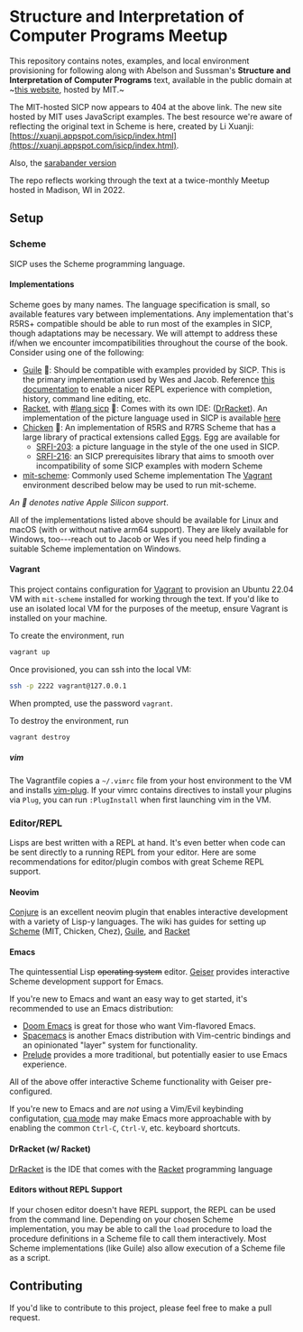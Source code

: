# Structure and Interpretation of Computer Programs Meetup

This repository contains notes, examples, and local environment provisioning for following along with Abelson and Sussman's __Structure and Interpretation of Computer Programs__ text, available in the public domain at ~[this website](https://mitpress.mit.edu/sites/default/files/sicp/index.html), hosted by MIT.~  

The MIT-hosted SICP now appears to 404 at the above link.  The new site hosted by MIT uses JavaScript examples.  The best resource we're aware of reflecting the original text in Scheme is here, created by Li Xuanji: [https://xuanji.appspot.com/isicp/index.html](https://xuanji.appspot.com/isicp/index.html).

Also, the [sarabander version](https://sarabander.github.io/sicp/)

The repo reflects working through the text at a twice-monthly Meetup hosted in Madison, WI in 2022.

## Setup

### Scheme
SICP uses the Scheme programming language.

#### Implementations
Scheme goes by many names. The language specification is small, so available features vary between implementations. Any implementation that's R5RS+ compatible should be able to run most of the examples in SICP, though adaptations may be necessary. We will attempt to address these if/when we encounter imcompatibilities throughout the course of the book. Consider using one of the following:

- [Guile](https://www.gnu.org/software/guile/) 🍎: Should be compatible with examples provided by SICP. This is the primary implementation used by Wes and Jacob. Reference [this documentation](https://www.gnu.org/software/guile/manual/html_node/Loading-Readline-Support.html) to enable a nicer REPL experience with completion, history, command line editing, etc.
- [Racket](https://racket-lang.org/), with [#lang sicp](https://docs.racket-lang.org/sicp-manual/index.html) 🍎: Comes with its own IDE: ([DrRacket](https://docs.racket-lang.org/drracket/index.html)). An implementation of the picture language used in SICP is available [here](https://docs.racket-lang.org/sicp-manual/SICP_Picture_Language.html)
- [Chicken](https://call-cc.org/) 🍎: An implementation of R5RS and R7RS Scheme that has a large library of practical extensions called [Eggs](http://eggs.call-cc.org/5/). Egg are available for
  - [SRFI-203](https://srfi.schemers.org/srfi-203/srfi-203.html): a picture language in the style of the one used in SICP.
  - [SRFI-216](https://srfi.schemers.org/srfi-216/srfi-216.html): an SICP prerequisites library that aims to smooth over incompatibility of some SICP examples with modern Scheme
- [mit-scheme](https://www.gnu.org/software/mit-scheme/): Commonly used Scheme implementation
  The [Vagrant](#Vagrant) environment described below may be used to run mit-scheme.

_An 🍎 denotes native Apple Silicon support_.

All of the implementations listed above should be available for Linux and macOS (with or without native arm64 support). They are likely available for Windows, too---reach out to Jacob or Wes if you need help finding a suitable Scheme implementation on Windows.

#### Vagrant

This project contains configuration for [Vagrant](https://vagrantup.com) to provision an Ubuntu 22.04 VM with `mit-scheme` installed for working through the text.  If you'd like to use an isolated local VM for the purposes of the meetup, ensure Vagrant is installed on your machine.

To create the environment, run

```sh
vagrant up
```

Once provisioned, you can ssh into the local VM:

```sh
ssh -p 2222 vagrant@127.0.0.1
```

When prompted, use the password `vagrant`.

To destroy the environment, run

```sh
vagrant destroy
```

##### vim

The Vagrantfile copies a `~/.vimrc` file from your host environment to the VM and installs [vim-plug](https://github.com/junegunn/vim-plug).  If your vimrc contains directives to install your plugins via `Plug`, you can run `:PlugInstall` when first launching vim in the VM.


### Editor/REPL

Lisps are best written with a REPL at hand. It's even better when code can be sent directly to a running REPL from your editor. Here are some recommendations for editor/plugin combos with great Scheme REPL support.

#### Neovim
[Conjure](https://github.com/Olical/conjure) is an excellent neovim plugin that enables interactive development with a variety of Lisp-y languages. The wiki has guides for setting up [Scheme](https://github.com/Olical/conjure/wiki/Quick-start:-Scheme-(stdio)) (MIT, Chicken, Chez), [Guile](https://github.com/Olical/conjure/wiki/Quick-start:-Guile-(socket)), and [Racket](https://github.com/Olical/conjure/wiki/Quick-start:-Racket-(stdio))


#### Emacs
The quintessential Lisp ~~operating system~~ editor. [Geiser](http://geiser.nongnu.org/) provides interactive Scheme development support for Emacs.

If you're new to Emacs and want an easy way to get started, it's recommended to use an Emacs distribution:

- [Doom Emacs](https://github.com/doomemacs/doomemacs) is great for those who want Vim-flavored Emacs.
- [Spacemacs](https://www.spacemacs.org/) is another Emacs distribution with Vim-centric bindings and an opinionated "layer" system for functionality.
- [Prelude](https://github.com/bbatsov/prelude) provides a more traditional, but potentially easier to use Emacs experience.

All of the above offer interactive Scheme functionality with Geiser pre-configured.

If you're new to Emacs and are _not_ using a Vim/Evil keybinding configutation, [cua mode](https://www.emacswiki.org/emacs/CuaMode) may make Emacs more approachable with by enabling the common `Ctrl-C`, `Ctrl-V`, etc. keyboard shortcuts.

#### DrRacket (w/ Racket)
[DrRacket](https://docs.racket-lang.org/drracket/index.html) is the IDE that comes with the [Racket](https://racket-lang.org/) programming language

#### Editors without REPL Support

If your chosen editor doesn't have REPL support, the REPL can be used from the command line. Depending on your chosen Scheme implementation, you may be able to call the `load` procedure to load the procedure definitions in a Scheme file to call them interactively. Most Scheme implementations (like Guile) also allow execution of a Scheme file as a script.

## Contributing

If you'd like to contribute to this project, please feel free to make a pull request.
